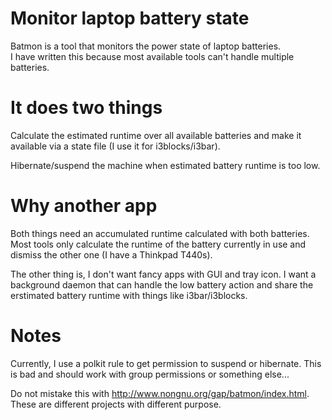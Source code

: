 # Monitor laptop battery state

Batmon is a tool that monitors the power state
of laptop batteries.  
I have written this because
most available tools can't handle multiple batteries.

# It does two things
Calculate the estimated runtime over all
available batteries and make it available
via a state file (I use it for i3blocks/i3bar).

Hibernate/suspend the machine when estimated
battery runtime is too low.

# Why another app
Both things need an accumulated runtime calculated
with both batteries. Most tools only calculate the
runtime of the battery currently in use and dismiss
the other one (I have a Thinkpad T440s).

The other thing is, I don't want fancy apps with GUI
and tray icon. I want a background daemon that can
handle the low battery action and share the erstimated
battery runtime with things like i3bar/i3blocks.

# Notes
Currently, I use a polkit rule to get permission to
suspend or hibernate. This is bad and should work with
group permissions or something else...

Do not mistake this with http://www.nongnu.org/gap/batmon/index.html.
These are different projects with different purpose.


